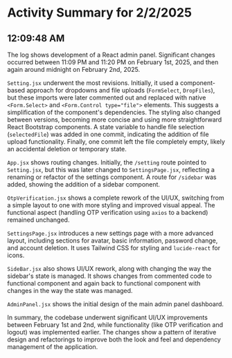 # Activity Summary for 2/2/2025

## 12:09:48 AM
The log shows development of a React admin panel.  Significant changes occurred between 11:09 PM and 11:20 PM on February 1st, 2025, and then again around midnight on February 2nd, 2025.

`Setting.jsx` underwent the most revisions. Initially, it used a component-based approach for dropdowns and file uploads (`FormSelect`, `DropFiles`),  but these imports were later commented out and replaced with native `<Form.Select>` and `<Form.Control type="file">` elements. This suggests a simplification of the component's dependencies. The styling also changed between versions, becoming more concise and using more straightforward React Bootstrap components.  A state variable to handle file selection (`selectedFile`) was added in one commit, indicating the addition of file upload functionality.  Finally, one commit left the file completely empty, likely an accidental deletion or temporary state.


`App.jsx` shows routing changes. Initially, the `/setting` route pointed to `Setting.jsx`, but this was later changed to `SettingsPage.jsx`, reflecting a renaming or refactor of the settings component.  A route for `/sidebar` was added, showing the addition of a sidebar component.


`OtpVerification.jsx` shows a complete rework of the UI/UX, switching from a simple layout to one with more styling and improved visual appeal.  The functional aspect (handling OTP verification using `axios` to a backend) remained unchanged.

`SettingsPage.jsx` introduces a new settings page with a more advanced layout, including sections for avatar, basic information, password change, and account deletion. It uses Tailwind CSS for styling and `lucide-react` for icons.


`SideBar.jsx` also shows UI/UX rework, along with changing the way the sidebar's state is managed. It shows changes from commented code to functional component and again back to functional component with changes in the way the state was managed.


`AdminPanel.jsx` shows the initial design of the main admin panel dashboard.


In summary, the codebase underwent significant UI/UX improvements between February 1st and 2nd, while functionality (like OTP verification and logout) was implemented earlier.  The changes show a pattern of iterative design and refactorings to improve both the look and feel and dependency management of the application.
